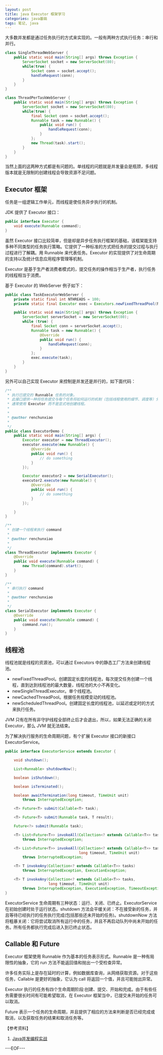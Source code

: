 ```yaml
---
layout: post
title: java Executor 框架学习
categories: java基础
tags: 笔记, java
---
```


大多数并发都是通过任务执行的方式来实现的。一般有两种方式执行任务：串行和并行。

```java
class SingleThreadWebServer {
	public static void main(String[] args) throws Exception {
    	ServerSocket socket = new ServerSocket(80);
        while(true) {
        	Socket conn = socket.accept();
            handleRequest(conn);
        }
    }
}

class ThreadPerTaskWebServer {
	public static void main(String[] args) throws Exception {
    	ServerSocket socket = new ServerSocket(80);
        while(true) {
        	final Socket conn = socket.accept();
            Runnable task = new Runnable() {
            	public void run() {
                	handleRequest(conn);
                }
            };
            new Thread(task).start();
        }
    }
}
```

当然上面的这两种方式都是有问题的。单线程的问题就是并发量会是瓶颈，多线程版本就是无限制的创建线程会导致资源不足问题。

## Executor 框架

任务是一组逻辑工作单元，而线程是使任务异步执行的机制。

JDK 提供了 Executor 接口：

```java
public interface Executor {
    void execute(Runnable command);
}
```

虽然 Executor 接口比较简单，但是却是异步任务执行框架的基础，该框架能支持多种不同类型的任务执行策略。它提供了一种标准的方式把任务的提交过程与执行过程进行了解耦。用 Runnable 来代表任务。Executor 的实现提供了对生命周期的支持以及统计信息应用程序管理等机制。

Executor 是基于生产者消费者模式的，提交任务的操作相当于生产者，执行任务的线程相当于消费。

基于 Executor 的 WebServer 例子如下：

```java
public class TaskExecutorWebServer {
	private static final int NTHREADS = 100;
	private static final Executor exec = Executors.newFixedThreadPool(NTHREADS);

	public static void main(String[] args) throws Exception {
		ServerSocket serverSocket = new ServerSocket(80);
		while (true) {
			final Socket conn = serverSocket.accept();
			Runnable task = new Runnable() {
				@Override
				public void run() {
					handleRequest(conn);
				}
			};
			exec.execute(task);
		}
	}
}
```

另外可以自己实现 Executor 来控制是并发还是并行的，如下面代码：

```java
/**
 * 执行已提交的 Runnable 任务的对象。
 * 此接口提供一种将任务提交与每个任务将如何运行的机制（包括线程使用的细节、调度等）分离开来的方法。
 * 通常使用 Executor 而不是显式地创建线程。
 *
 *
 * @author renchunxiao
 *
 */
public class ExecutorDemo {
	public static void main(String[] args) {
		Executor executor = new ThreadExecutor();
		executor.execute(new Runnable() {
			@Override
			public void run() {
				// do something
			}
		});

		Executor executor2 = new SerialExecutor();
		executor2.execute(new Runnable() {
			@Override
			public void run() {
				// do something
			}
		});

	}
}

/**
 * 创建一个线程来执行 command
 *
 * @author renchunxiao
 *
 */
class ThreadExecutor implements Executor {
	@Override
	public void execute(Runnable command) {
		new Thread(command).start();
	}
}

/**
 * 串行执行 command
 *
 * @author renchunxiao
 *
 */
class SerialExecutor implements Executor {
	@Override
	public void execute(Runnable command) {
		command.run();
	}
}
```

## 线程池

线程池就是线程的资源池，可以通过 Executors 中的静态工厂方法来创建线程池。

- newFixedThreadPool。创建固定长度的线程池，每次提交任务创建一个线程，直到达到线程池的最大数量，线程池的大小不再变化。
- newSingleThreadExecutor。单个线程池。
- newCachedThreadPool。根据任务规模变动的线程池。
- newScheduledThreadPool。创建固定长度的线程池，以延迟或定时的方式来执行任务。

JVM 只有在所有非守护线程全部终止后才会退出，所以，如果无法正确的关闭 Executor，那么 JVM 就无法结束。

为了解决执行服务的生命周期问题，有个扩展 Executor 接口的新接口 ExecutorService。

```java
public interface ExecutorService extends Executor {

    void shutdown();

    List<Runnable> shutdownNow();

    boolean isShutdown();

    boolean isTerminated();

    boolean awaitTermination(long timeout, TimeUnit unit)
        throws InterruptedException;

    <T> Future<T> submit(Callable<T> task);

	<T> Future<T> submit(Runnable task, T result);

    Future<?> submit(Runnable task);

    <T> List<Future<T>> invokeAll(Collection<? extends Callable<T>> tasks)
        throws InterruptedException;

    <T> List<Future<T>> invokeAll(Collection<? extends Callable<T>> tasks,
                                  long timeout, TimeUnit unit)
        throws InterruptedException;

    <T> T invokeAny(Collection<? extends Callable<T>> tasks)
        throws InterruptedException, ExecutionException;

    <T> T invokeAny(Collection<? extends Callable<T>> tasks,
                    long timeout, TimeUnit unit)
        throws InterruptedException, ExecutionException, TimeoutException;
}
```

ExecutorService 生命周期有三种状态：运行、关闭、已终止。ExecutorService 在初始创建时处于运行状态。shutdown 方法会平缓关闭：不在接受新的任务，并且等待已经执行的任务执行完成(包括那些还未开始的任务)。shutdownNow 方法将粗暴关闭：它将尝试取消所有运行中的任务，并且不再启动队列中尚未开始的任务。所有任务都执行完成后进入到已终止状态。

## Callable 和 Future

Executor 框架使用 Runnable 作为基本的任务表示形式。Runnable 是一种有局限性的抽象，它的 run 方法不能返回值和抛出一个受检查异常。

许多任务实际上是存在延时的计算，例如数据库查询，从网络获取资源。对于这些任务，Callable 是更好的抽象，它认为 call 将返回一个值，并且可能抛出异常。

Executor 执行的任务有四个生命周期阶段:创建、提交、开始和完成。由于有些任务需要很长时间有可能希望取消，在 Executor 框架当中，已提交未开始的任务可以取消。

Future 表示一个任务的生命周期，并且提供了相应的方法来判断是否已经完成或取消，以及获取任务的结果和取消任务等。

【参考资料】

1. [Java并发编程实战](http://book.douban.com/subject/10484692/)

---EOF---
